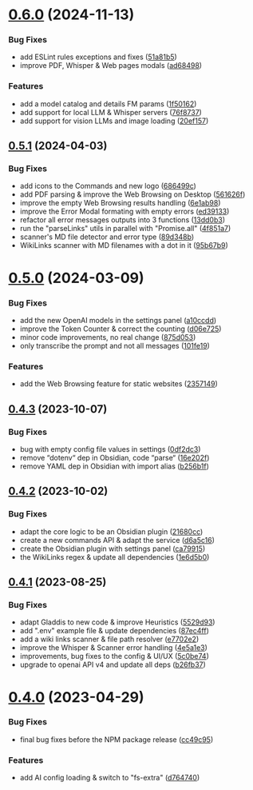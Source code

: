 # [0.6.0](https://github.com/AurelienStebe/Gladdis/compare/0.5.1...0.6.0) (2024-11-13)


### Bug Fixes

* add ESLint rules exceptions and fixes ([51a81b5](https://github.com/AurelienStebe/Gladdis/commit/51a81b5f42f0fbb87e9032c9e8c26935264bfcc7))
* improve PDF, Whisper & Web pages modals ([ad68498](https://github.com/AurelienStebe/Gladdis/commit/ad684988104e1304ac9f57ee2d4b42e33b17005e))


### Features

* add a model catalog and details FM params ([1f50162](https://github.com/AurelienStebe/Gladdis/commit/1f50162b927f0a2fd173f42cf8025ef3c98f7dc1))
* add support for local LLM & Whisper servers ([76f8737](https://github.com/AurelienStebe/Gladdis/commit/76f87378fa0cf5493153f2558632c03ae72ad80d))
* add support for vision LLMs and image loading ([20ef157](https://github.com/AurelienStebe/Gladdis/commit/20ef1575b677db562943c34e19a430d49a690b98))

## [0.5.1](https://github.com/AurelienStebe/Gladdis/compare/0.5.0...0.5.1) (2024-04-03)


### Bug Fixes

* add icons to the Commands and new logo ([686499c](https://github.com/AurelienStebe/Gladdis/commit/686499c1c3bbcc35d2a13eb199f5edbe322bb64c))
* add PDF parsing & improve the Web Browsing on Desktop ([561626f](https://github.com/AurelienStebe/Gladdis/commit/561626f0afd635d2ca04f0a4cb03c1044348b85f))
* improve the empty Web Browsing results handling ([6e1ab98](https://github.com/AurelienStebe/Gladdis/commit/6e1ab98f84291ecf445199a57c6fd2997c0bef3b))
* improve the Error Modal formating with empty errors ([ed39133](https://github.com/AurelienStebe/Gladdis/commit/ed39133a489aab582c86f63708d57e52982044c7))
* refactor all error messages outputs into 3 functions ([13dd0b3](https://github.com/AurelienStebe/Gladdis/commit/13dd0b3301b2094fab7fe98f985a89e0eeca8492))
* run the "parseLinks" utils in parallel with "Promise.all" ([4f851a7](https://github.com/AurelienStebe/Gladdis/commit/4f851a7e02a0b6e8a69b67e0b8be07823b8bc175))
* scanner's MD file detector and error type ([89d348b](https://github.com/AurelienStebe/Gladdis/commit/89d348b139c0e8fb29b3d1ccb24537ee1ff4dc3d))
* WikiLinks scanner with MD filenames with a dot in it ([95b67b9](https://github.com/AurelienStebe/Gladdis/commit/95b67b90e4eef585048196dcc60562ebdd09b01d))

# [0.5.0](https://github.com/AurelienStebe/Gladdis/compare/0.4.3...0.5.0) (2024-03-09)


### Bug Fixes

* add the new OpenAI models in the settings panel ([a10ccdd](https://github.com/AurelienStebe/Gladdis/commit/a10ccddd9adfc0ab65a3679db75e94ca49edaee7))
* improve the Token Counter & correct the counting ([d06e725](https://github.com/AurelienStebe/Gladdis/commit/d06e725519d1206881c7fc581f6cc5d0663e8b8c))
* minor code improvements, no real change ([875d053](https://github.com/AurelienStebe/Gladdis/commit/875d053fcebe97742e9c6fdfd1ba03d2ab925e74))
* only transcribe the prompt and not all messages ([101fe19](https://github.com/AurelienStebe/Gladdis/commit/101fe1988ebeef2b5698915a69d867db96364c11))


### Features

* add the Web Browsing feature for static websites ([2357149](https://github.com/AurelienStebe/Gladdis/commit/23571495c7ece52c179acc9cc4ebf756d3f3161b))

## [0.4.3](https://github.com/AurelienStebe/Gladdis/compare/0.4.2...0.4.3) (2023-10-07)


### Bug Fixes

* bug with empty config file values in settings ([0df2dc3](https://github.com/AurelienStebe/Gladdis/commit/0df2dc3f08d82bcbd6c9bcdf5eaa7dbd8c63869b))
* remove “dotenv“ dep in Obsidian, code “parse“ ([16e202f](https://github.com/AurelienStebe/Gladdis/commit/16e202f865e4585791b4250ca50010f5d958a0c3))
* remove YAML dep in Obsidian with import alias ([b256b1f](https://github.com/AurelienStebe/Gladdis/commit/b256b1f90ab488e07a87614100a2182dbdb2d7dc))

## [0.4.2](https://github.com/AurelienStebe/Gladdis/compare/0.4.1...0.4.2) (2023-10-02)


### Bug Fixes

* adapt the core logic to be an Obsidian plugin ([21680cc](https://github.com/AurelienStebe/Gladdis/commit/21680cc1a6746b41a9dcdffbe0b6ffbd0a4aa66f))
* create a new commands API & adapt the service ([d6a5c16](https://github.com/AurelienStebe/Gladdis/commit/d6a5c16069224f782a24679476a387d6a84398b5))
* create the Obsidian plugin with settings panel ([ca79915](https://github.com/AurelienStebe/Gladdis/commit/ca7991547b6790db81d97907c6f7ff550b7c8c50))
* the WikiLinks regex & update all dependencies ([1e6d5b0](https://github.com/AurelienStebe/Gladdis/commit/1e6d5b0b99e9edd8dbe849d8b2bea56216276806))

## [0.4.1](https://github.com/AurelienStebe/Gladdis/compare/Gladdis-v0.4.0...Gladdis-v0.4.1) (2023-08-25)


### Bug Fixes

* adapt Gladdis to new code & improve Heuristics ([5529d93](https://github.com/AurelienStebe/Gladdis/commit/5529d93e1941c5adb7d1ed6d0389a34cd4f6831b))
* add ".env" example file & update dependencies ([87ec4ff](https://github.com/AurelienStebe/Gladdis/commit/87ec4ffdd3cd76c41ac575b2d97fb6e63c305f60))
* add a wiki links scanner & file path resolver ([e7702e2](https://github.com/AurelienStebe/Gladdis/commit/e7702e28ad1c1aebd30a61017682e0f5066a2850))
* improve the Whisper & Scanner error handling ([4e5a1e3](https://github.com/AurelienStebe/Gladdis/commit/4e5a1e377415692765ad72db454b456e60b1b5e3))
* improvements, bug fixes to the config & UI/UX ([5c0be74](https://github.com/AurelienStebe/Gladdis/commit/5c0be748eaa637b81ea893f1981a330b8afee0a7))
* upgrade to openai API v4 and update all deps ([b26fb37](https://github.com/AurelienStebe/Gladdis/commit/b26fb377a4572784c3e4cb13a956ac08435afb33))

# [0.4.0](https://github.com/AurelienStebe/Gladdis/compare/Gladdis-v0.3.1...Gladdis-v0.4.0) (2023-04-29)


### Bug Fixes

* final bug fixes before the NPM package release ([cc49c95](https://github.com/AurelienStebe/Gladdis/commit/cc49c9571aa4ead3b80f59e5883aa0ef1dfa165c))


### Features

* add AI config loading & switch to "fs-extra" ([d764740](https://github.com/AurelienStebe/Gladdis/commit/d764740bd732249e4567a46a71624597534d6ade))
